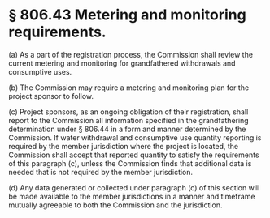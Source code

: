 # § 806.43   Metering and monitoring requirements.

(a) As a part of the registration process, the Commission shall review the current metering and monitoring for grandfathered withdrawals and consumptive uses.


(b) The Commission may require a metering and monitoring plan for the project sponsor to follow.


(c) Project sponsors, as an ongoing obligation of their registration, shall report to the Commission all information specified in the grandfathering determination under § 806.44 in a form and manner determined by the Commission. If water withdrawal and consumptive use quantity reporting is required by the member jurisdiction where the project is located, the Commission shall accept that reported quantity to satisfy the requirements of this paragraph (c), unless the Commission finds that additional data is needed that is not required by the member jurisdiction.


(d) Any data generated or collected under paragraph (c) of this section will be made available to the member jurisdictions in a manner and timeframe mutually agreeable to both the Commission and the jurisdiction.




